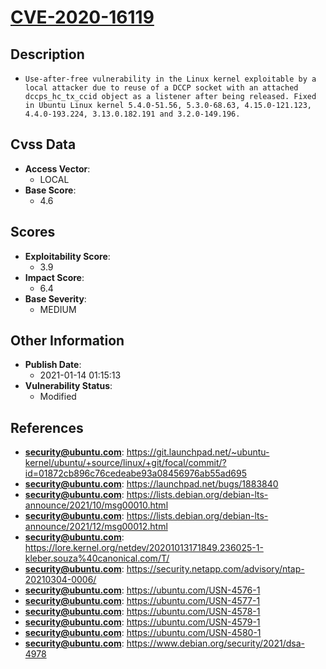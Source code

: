 
# [CVE-2020-16119](https://git.launchpad.net/~ubuntu-kernel/ubuntu/+source/linux/+git/focal/commit/?id=01872cb896c76cedeabe93a08456976ab55ad695)

## Description

- `Use-after-free vulnerability in the Linux kernel exploitable by a local attacker due to reuse of a DCCP socket with an attached dccps_hc_tx_ccid object as a listener after being released. Fixed in Ubuntu Linux kernel 5.4.0-51.56, 5.3.0-68.63, 4.15.0-121.123, 4.4.0-193.224, 3.13.0.182.191 and 3.2.0-149.196.`

## Cvss Data

- **Access Vector**:
  - LOCAL
- **Base Score**:
  - 4.6

## Scores

- **Exploitability Score**:
  - 3.9
- **Impact Score**:
  - 6.4
- **Base Severity**:
  - MEDIUM

## Other Information

- **Publish Date**:
  - 2021-01-14 01:15:13
- **Vulnerability Status**:
  - Modified

## References

- **security@ubuntu.com**: https://git.launchpad.net/~ubuntu-kernel/ubuntu/+source/linux/+git/focal/commit/?id=01872cb896c76cedeabe93a08456976ab55ad695
- **security@ubuntu.com**: https://launchpad.net/bugs/1883840
- **security@ubuntu.com**: https://lists.debian.org/debian-lts-announce/2021/10/msg00010.html
- **security@ubuntu.com**: https://lists.debian.org/debian-lts-announce/2021/12/msg00012.html
- **security@ubuntu.com**: https://lore.kernel.org/netdev/20201013171849.236025-1-kleber.souza%40canonical.com/T/
- **security@ubuntu.com**: https://security.netapp.com/advisory/ntap-20210304-0006/
- **security@ubuntu.com**: https://ubuntu.com/USN-4576-1
- **security@ubuntu.com**: https://ubuntu.com/USN-4577-1
- **security@ubuntu.com**: https://ubuntu.com/USN-4578-1
- **security@ubuntu.com**: https://ubuntu.com/USN-4579-1
- **security@ubuntu.com**: https://ubuntu.com/USN-4580-1
- **security@ubuntu.com**: https://www.debian.org/security/2021/dsa-4978
